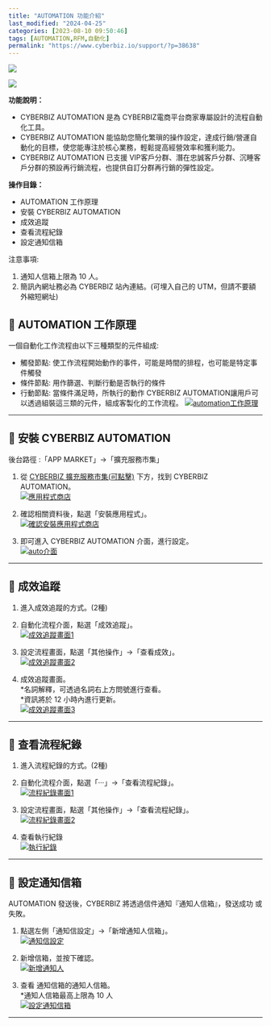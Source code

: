 ```yaml
---
title: "AUTOMATION 功能介紹"
last_modified: "2024-04-25"
categories: [2023-08-10 09:50:46]
tags: [AUTOMATION,RFM,自動化]
permalink: "https://www.cyberbiz.io/support/?p=38638"
---
```


![](https://www.cyberbiz.io/support/wp-content/uploads/適用站別.png)

[![](https://www.cyberbiz.io/support/wp-content/uploads/台灣站.png)](https://www.cyberbiz.io/support/?page_id=2490)

**功能說明：**  

* CYBERBIZ AUTOMATION 是為 CYBERBIZ電商平台商家專屬設計的流程自動化工具。 
* CYBERBIZ AUTOMATION 能協助您簡化繁瑣的操作設定，達成行銷/營運自動化的目標，使您能專注於核心業務，輕鬆提高經營效率和獲利能力。 
* CYBERBIZ AUTOMATION 已支援 VIP客戶分群、潛在忠誠客戶分群、沉睡客戶分群的預設再行銷流程，也提供自訂分群再行銷的彈性設定。

**操作目錄：**

* AUTOMATION 工作原理
* 安裝 CYBERBIZ AUTOMATION
* 成效追蹤
* 查看流程紀錄
* 設定通知信箱

注意事項:  

1. 通知人信箱上限為 10 人。
2. 簡訊內網址務必為 CYBERBIZ 站內連結。(可埋入自己的 UTM，但請不要額外縮短網址)



## 📌 AUTOMATION 工作原理


一個自動化工作流程由以下三種類型的元件組成:

* 觸發節點: 使工作流程開始動作的事件，可能是時間的排程，也可能是特定事件觸發
* 條件節點: 用作篩選、判斷行動是否執行的條件
* 行動節點: 當條件滿足時，所執行的動作
CYBERBIZ AUTOMATION讓用戶可以透過組裝這三類的元件，組成客製化的工作流程。
[![automation工作原理](https://www.cyberbiz.io/support/wp-content/uploads/Automation-功能介紹01.png)](https://www.cyberbiz.io/support/wp-content/uploads/Automation-功能介紹01.png)

* * *

## 📌 安裝 CYBERBIZ AUTOMATION


後台路徑 :「APP MARKET」→「擴充服務市集」  


1. 從 [CYBERBIZ 擴充服務市集(可點擊)](https://appmarket.cyberbiz.io/application/d33112fa-abb6-4acb-8a80-5b06fb2e62bc) 下方，找到 CYBERBIZ AUTOMATION。  
[![應用程式商店](https://www.cyberbiz.io/support/wp-content/uploads/Automation-功能介紹02.png)](https://www.cyberbiz.io/support/wp-content/uploads/Automation-功能介紹02.png)



2. 確認相關資料後，點選「安裝應用程式」。  
[![確認安裝應用程式商店](https://www.cyberbiz.io/support/wp-content/uploads/Automation-功能介紹03.png)](https://www.cyberbiz.io/support/wp-content/uploads/Automation-功能介紹03.png)



3. 即可進入 CYBERBIZ AUTOMATION 介面，進行設定。  
[![auto介面](https://www.cyberbiz.io/support/wp-content/uploads/Automation-功能介紹04.png)](https://www.cyberbiz.io/support/wp-content/uploads/Automation-功能介紹04.png)



* * *

## 📌 成效追蹤



1. 進入成效追蹤的方式。(2種) 
1. 自動化流程介面，點選「成效追蹤」。  
[![成效追蹤畫面1](https://www.cyberbiz.io/support/wp-content/uploads/Automation-功能介紹14.png)](https://www.cyberbiz.io/support/wp-content/uploads/Automation-功能介紹14.png)

2. 設定流程畫面，點選「其他操作」→「查看成效」。  
[![成效追蹤畫面2](https://www.cyberbiz.io/support/wp-content/uploads/Automation-功能介紹15.png)](https://www.cyberbiz.io/support/wp-content/uploads/Automation-功能介紹15.png)

2. 成效追蹤畫面。  
*名詞解釋，可透過名詞右上方問號進行查看。   
*資訊將於 12 小時內進行更新。  
[![成效追蹤畫面3](https://www.cyberbiz.io/support/wp-content/uploads/Automation-功能介紹16.png)](https://www.cyberbiz.io/support/wp-content/uploads/Automation-功能介紹16.png)

* * *

## 📌 查看流程紀錄



1. 進入流程紀錄的方式。(2種) 
1. 自動化流程介面，點選「···」→「查看流程紀錄」。  
[![流程紀錄畫面1](https://www.cyberbiz.io/support/wp-content/uploads/Automation-功能介紹17.png)](https://www.cyberbiz.io/support/wp-content/uploads/Automation-功能介紹17.png)

2. 設定流程畫面，點選「其他操作」→「查看流程紀錄」。  
[![流程紀錄畫面2](https://www.cyberbiz.io/support/wp-content/uploads/Automation-功能介紹18.png)](https://www.cyberbiz.io/support/wp-content/uploads/Automation-功能介紹18.png)

2. 查看執行紀錄  
[![執行紀錄](https://www.cyberbiz.io/support/wp-content/uploads/Automation-功能介紹19.png)](https://www.cyberbiz.io/support/wp-content/uploads/Automation-功能介紹19.png)

* * *

## 📌 設定通知信箱



AUTOMATION 發送後，CYBERBIZ 將透過信件通知『通知人信箱』，發送成功 或 失敗。




1. 點選左側「通知信設定」→「新增通知人信箱」。  
[![通知信設定](https://www.cyberbiz.io/support/wp-content/uploads/Automation-功能介紹20.png)](https://www.cyberbiz.io/support/wp-content/uploads/Automation-功能介紹20.png)



2. 新增信箱，並按下確認。  
[![新增通知人](https://www.cyberbiz.io/support/wp-content/uploads/Automation-功能介紹21.png)](https://www.cyberbiz.io/support/wp-content/uploads/Automation-功能介紹21.png)



3. 查看 通知信箱的通知人信箱。  
*通知人信箱最高上限為 10 人  
[![設定通知信箱](https://www.cyberbiz.io/support/wp-content/uploads/Automation-功能介紹22.png)](https://www.cyberbiz.io/support/wp-content/uploads/Automation-功能介紹22.png)



* * *

